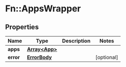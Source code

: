 # Fn::AppsWrapper

## Properties
Name | Type | Description | Notes
------------ | ------------- | ------------- | -------------
**apps** | [**Array&lt;App&gt;**](App.md) |  | 
**error** | [**ErrorBody**](ErrorBody.md) |  | [optional] 


